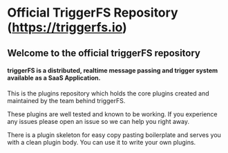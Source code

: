 # Official TriggerFS Repository (https://triggerfs.io)

## Welcome to the official triggerFS repository
#### triggerFS is a distributed, realtime message passing and trigger system available as a SaaS Application.

This is the plugins repository which holds the core plugins created and maintained by the team behind triggerFS.

These plugins are well tested and known to be working. If you experience any issues please open an issue so we can help you right away.

There is a plugin skeleton for easy copy pasting boilerplate and serves you with a clean plugin body. You can use it to write your own plugins.